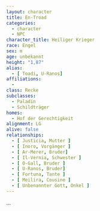 ```yaml
---
layout: character
title: En-Troad
categories:
  - character
  - NPC
character_title: Heiliger Krieger
race: Engel
sex: m
age: unbekannt
height: "1,87"
alias:
  - [ Toadi, U-Ranos]
affiliations:
  - 
class: Recke
subclasses:
  - Paladin
  - Schildträger
homes:
  - Hof der Gerechtigkeit
alignment: LG
alive: false
relationships:
  - [ Justicia, Mutter ]
  - [ Inoro, Vorgänger ]
  - [ Ar-Merer, Bruder]
  - [ Il-Vernia, Schwester ]
  - [ O-Gall, Bruder ]
  - [ U-Ranos, Bruder]
  - [ Fortuna, Tante ]
  - [ Meilira, Cousine ]
  - [ Unbenannter Gott, Onkel ]
---
```


...